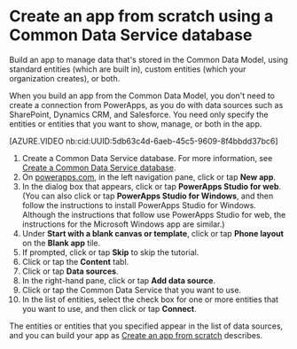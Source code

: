 <properties
	pageTitle="Create an app from scratch using a Common Data Service database | Microsoft PowerApps"
	description="Create an app to add, update, and delete records."
	services="powerapps"
	documentationCenter="na"
	authors="robinarh"
	manager="robinr"
	editor=""
	tags=""/>

<tags
   ms.service="powerapps"
   ms.devlang="na"
   ms.topic="article"
   ms.tgt_pltfrm="na"
   ms.workload="na"
   ms.date="10/28/2016"
   ms.author="robinr"/>

# Create an app from scratch using a Common Data Service database #
Build an app to manage data that's stored in the Common Data Model, using standard entities (which are built in), custom entities (which your organization creates), or both.

When you build an app from the Common Data Model, you don't need to create a connection from PowerApps, as you do with data sources such as SharePoint, Dynamics CRM, and Salesforce. You need only specify the entities or entities that you want to show, manage, or both in the app.

[AZURE.VIDEO nb:cid:UUID:5db63c4d-6aeb-45c5-9609-8f4bbdd37bc6]

1. Create a Common Data Service database. For more information, see [Create a Common Data Service database](create-cdm-database.md).
1. On [powerapps.com](https://web.powerapps.com), in the left navigation pane, click or tap **New app**.
1. In the dialog box that appears, click or tap **PowerApps Studio for web**. (You can also click or tap **PowerApps Studio for Windows**, and then follow the instructions to install PowerApps Studio for Windows. Although the instructions that follow use PowerApps Studio for web, the instructions for the Microsoft Windows app are similar.)
1. Under **Start with a blank canvas or template**, click or tap **Phone layout** on the **Blank app** tile.
1. If prompted, click or tap **Skip** to skip the tutorial.
1. Click or tap the **Content** tabl.
1. Click or tap **Data sources**.
1. In the right-hand pane, click or tap **Add data source**.
1. Click or tap the Common Data Service that you want to use.
1. In the list of entities, select the check box for one or more entities that you want to use, and then click or tap **Connect**.

The entities or entities that you specified appear in the list of data sources, and you can build your app as [Create an app from scratch](get-started-create-from-blank.md) describes.

